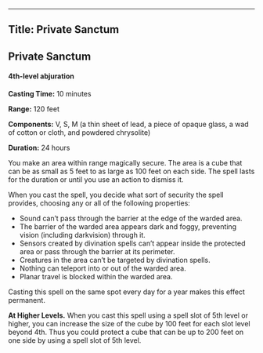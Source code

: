 -------------------------
Title: Private Sanctum
-------------------------

## Private Sanctum

#### 4th-level abjuration


**Casting Time:** 10 minutes

**Range:** 120 feet

**Components:** V, S, M (a thin sheet of lead, a piece of
opaque glass, a wad of cotton or cloth, and powdered chrysolite)

**Duration:** 24 hours


You make an area within range magically secure. The area is a cube that
can be as small as 5 feet to as large as 100 feet on each side. The
spell lasts for the duration or until you use an action to dismiss it.

When you cast the spell, you decide what sort of security the spell
provides, choosing any or all of the following properties:

- Sound can’t pass through the barrier at the edge of the warded area.
- The barrier of the warded area appears dark and foggy, preventing vision
(including darkvision) through it.
- Sensors created by divination spells can’t appear inside the protected
area or pass through the barrier at its perimeter.
- Creatures in the area can’t be targeted by divination spells.
- Nothing can teleport into or out of the warded area.
- Planar travel is blocked within the warded area.

Casting this spell on
the same spot every day for a
year makes this effect permanent.

**At Higher Levels.** When you cast this spell using a spell
slot of 5th level or higher, you can increase the size of the cube by
100 feet for each slot level beyond 4th. Thus you could protect a cube
that can be up to 200 feet on one side by using a spell slot of 5th
level.


